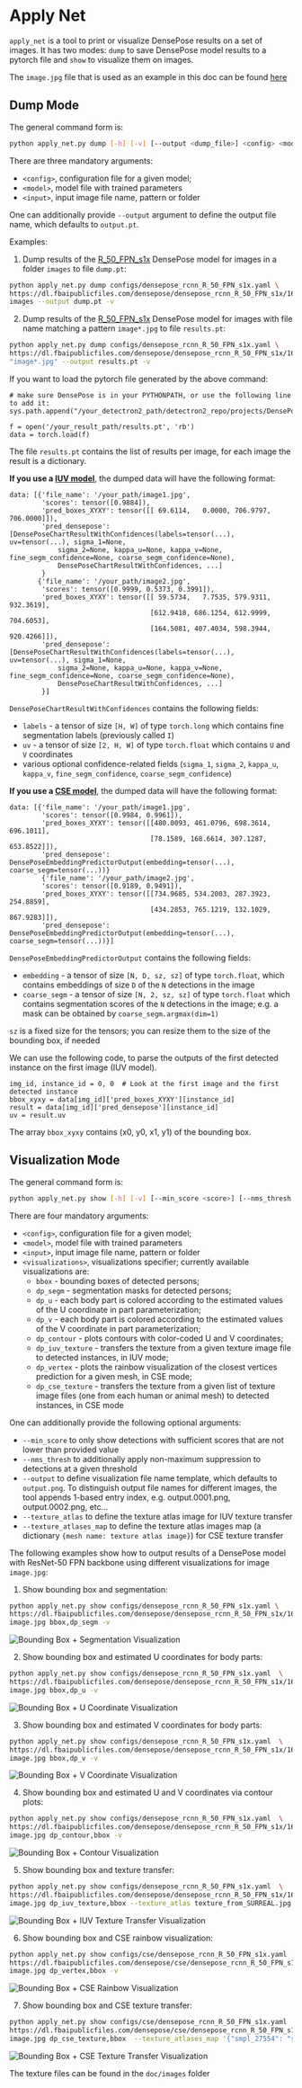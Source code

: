 # Apply Net

`apply_net` is a tool to print or visualize DensePose results on a set of images.
It has two modes: `dump` to save DensePose model results to a pytorch file
and `show` to visualize them on images.

The `image.jpg` file that is used as an example in this doc can be found [here](http://images.cocodataset.org/train2017/000000117508.jpg)

## Dump Mode

The general command form is:
```bash
python apply_net.py dump [-h] [-v] [--output <dump_file>] <config> <model> <input>
```

There are three mandatory arguments:
 - `<config>`, configuration file for a given model;
 - `<model>`, model file with trained parameters
 - `<input>`, input image file name, pattern or folder

One can additionally provide `--output` argument to define the output file name,
which defaults to `output.pt`.


Examples:

1. Dump results of the [R_50_FPN_s1x](https://dl.fbaipublicfiles.com/densepose/densepose_rcnn_R_50_FPN_s1x/165712039/model_final_162be9.pkl) DensePose model for images in a folder `images` to file `dump.pt`:
```bash
python apply_net.py dump configs/densepose_rcnn_R_50_FPN_s1x.yaml \
https://dl.fbaipublicfiles.com/densepose/densepose_rcnn_R_50_FPN_s1x/165712039/model_final_162be9.pkl \
images --output dump.pt -v
```

2. Dump results of the [R_50_FPN_s1x](https://dl.fbaipublicfiles.com/densepose/densepose_rcnn_R_50_FPN_s1x/165712039/model_final_162be9.pkl) DensePose model for images with file name matching a pattern `image*.jpg` to file `results.pt`:
```bash
python apply_net.py dump configs/densepose_rcnn_R_50_FPN_s1x.yaml \
https://dl.fbaipublicfiles.com/densepose/densepose_rcnn_R_50_FPN_s1x/165712039/model_final_162be9.pkl \
"image*.jpg" --output results.pt -v
```

If you want to load the pytorch file generated by the above command:
```
# make sure DensePose is in your PYTHONPATH, or use the following line to add it:
sys.path.append("/your_detectron2_path/detectron2_repo/projects/DensePose/")

f = open('/your_result_path/results.pt', 'rb')
data = torch.load(f)
```

The file `results.pt` contains the list of results per image, for each image the result is a dictionary.

**If you use a [IUV model](DENSEPOSE_IUV.md#-model-zoo-and-baselines)**, the dumped data will have the following format:

```
data: [{'file_name': '/your_path/image1.jpg',
        'scores': tensor([0.9884]),
        'pred_boxes_XYXY': tensor([[ 69.6114,   0.0000, 706.9797, 706.0000]]),
        'pred_densepose': [DensePoseChartResultWithConfidences(labels=tensor(...), uv=tensor(...), sigma_1=None,
            sigma_2=None, kappa_u=None, kappa_v=None, fine_segm_confidence=None, coarse_segm_confidence=None),
            DensePoseChartResultWithConfidences, ...]
        }
       {'file_name': '/your_path/image2.jpg',
        'scores': tensor([0.9999, 0.5373, 0.3991]),
        'pred_boxes_XYXY': tensor([[ 59.5734,   7.7535, 579.9311, 932.3619],
                                   [612.9418, 686.1254, 612.9999, 704.6053],
                                   [164.5081, 407.4034, 598.3944, 920.4266]]),
        'pred_densepose': [DensePoseChartResultWithConfidences(labels=tensor(...), uv=tensor(...), sigma_1=None,
            sigma_2=None, kappa_u=None, kappa_v=None, fine_segm_confidence=None, coarse_segm_confidence=None),
            DensePoseChartResultWithConfidences, ...]
        }]
```

`DensePoseChartResultWithConfidences` contains the following fields:
- `labels` - a tensor of size `[H, W]` of type `torch.long` which contains fine segmentation labels (previously called `I`)
- `uv` - a tensor of size `[2, H, W]` of type `torch.float` which contains `U` and `V` coordinates
- various optional confidence-related fields (`sigma_1`, `sigma_2`, `kappa_u`, `kappa_v`, `fine_segm_confidence`, `coarse_segm_confidence`)


**If you use a [CSE model](DENSEPOSE_CSE.md#-model-zoo-and-baselines)**, the dumped data will have the following format:
```
data: [{'file_name': '/your_path/image1.jpg',
        'scores': tensor([0.9984, 0.9961]),
        'pred_boxes_XYXY': tensor([[480.0093, 461.0796, 698.3614, 696.1011],
                                   [78.1589, 168.6614, 307.1287, 653.8522]]),
        'pred_densepose': DensePoseEmbeddingPredictorOutput(embedding=tensor(...), coarse_segm=tensor(...))}
        {'file_name': '/your_path/image2.jpg',
        'scores': tensor([0.9189, 0.9491]),
        'pred_boxes_XYXY': tensor([[734.9685, 534.2003, 287.3923, 254.8859],
                                   [434.2853, 765.1219, 132.1029, 867.9283]]),
        'pred_densepose': DensePoseEmbeddingPredictorOutput(embedding=tensor(...), coarse_segm=tensor(...))}]
```

`DensePoseEmbeddingPredictorOutput` contains the following fields:
- `embedding` - a tensor of size `[N, D, sz, sz]` of type `torch.float`, which contains embeddings of size `D` of the `N` detections in the image
- `coarse_segm` - a tensor of size `[N, 2, sz, sz]` of type `torch.float` which contains segmentation scores of the `N` detections in the image; e.g. a mask can be obtained by `coarse_segm.argmax(dim=1)`

`sz` is a fixed size for the tensors; you can resize them to the size of the bounding box, if needed

We can use the following code, to parse the outputs of the first
detected instance on the first image (IUV model).
```
img_id, instance_id = 0, 0  # Look at the first image and the first detected instance
bbox_xyxy = data[img_id]['pred_boxes_XYXY'][instance_id]
result = data[img_id]['pred_densepose'][instance_id]
uv = result.uv
```
The array `bbox_xyxy` contains (x0, y0, x1, y1) of the bounding box.


## Visualization Mode

The general command form is:
```bash
python apply_net.py show [-h] [-v] [--min_score <score>] [--nms_thresh <threshold>] [--output <image_file>] <config> <model> <input> <visualizations>
```

There are four mandatory arguments:
 - `<config>`, configuration file for a given model;
 - `<model>`, model file with trained parameters
 - `<input>`, input image file name, pattern or folder
 - `<visualizations>`, visualizations specifier; currently available visualizations are:
   * `bbox` - bounding boxes of detected persons;
   * `dp_segm` - segmentation masks for detected persons;
   * `dp_u` - each body part is colored according to the estimated values of the
     U coordinate in part parameterization;
   * `dp_v` - each body part is colored according to the estimated values of the
     V coordinate in part parameterization;
   * `dp_contour` - plots contours with color-coded U and V coordinates;
   * `dp_iuv_texture` - transfers the texture from a given texture image file to detected instances, in IUV mode;
   * `dp_vertex` - plots the rainbow visualization of the closest vertices prediction for a given mesh, in CSE mode;
   * `dp_cse_texture` - transfers the texture from a given list of texture image files (one from each human or animal mesh) to detected instances, in CSE mode


One can additionally provide the following optional arguments:
 - `--min_score` to only show detections with sufficient scores that are not lower than provided value
 - `--nms_thresh` to additionally apply non-maximum suppression to detections at a given threshold
 - `--output` to define visualization file name template, which defaults to `output.png`.
   To distinguish output file names for different images, the tool appends 1-based entry index,
   e.g. output.0001.png, output.0002.png, etc...
- `--texture_atlas` to define the texture atlas image for IUV texture transfer
- `--texture_atlases_map` to define the texture atlas images map (a dictionary `{mesh name: texture atlas image}`) for CSE texture transfer


The following examples show how to output results of a DensePose model
with ResNet-50 FPN backbone using different visualizations for image `image.jpg`:

1. Show bounding box and segmentation:
```bash
python apply_net.py show configs/densepose_rcnn_R_50_FPN_s1x.yaml \
https://dl.fbaipublicfiles.com/densepose/densepose_rcnn_R_50_FPN_s1x/165712039/model_final_162be9.pkl \
image.jpg bbox,dp_segm -v
```
![Bounding Box + Segmentation Visualization](https://dl.fbaipublicfiles.com/densepose/web/apply_net/res_bbox_dp_segm.jpg)

2. Show bounding box and estimated U coordinates for body parts:
```bash
python apply_net.py show configs/densepose_rcnn_R_50_FPN_s1x.yaml  \
https://dl.fbaipublicfiles.com/densepose/densepose_rcnn_R_50_FPN_s1x/165712039/model_final_162be9.pkl \
image.jpg bbox,dp_u -v
```
![Bounding Box + U Coordinate Visualization](https://dl.fbaipublicfiles.com/densepose/web/apply_net/res_bbox_dp_u.jpg)

3. Show bounding box and estimated V coordinates for body parts:
```bash
python apply_net.py show configs/densepose_rcnn_R_50_FPN_s1x.yaml  \
https://dl.fbaipublicfiles.com/densepose/densepose_rcnn_R_50_FPN_s1x/165712039/model_final_162be9.pkl \
image.jpg bbox,dp_v -v
```
![Bounding Box + V Coordinate Visualization](https://dl.fbaipublicfiles.com/densepose/web/apply_net/res_bbox_dp_v.jpg)

4. Show bounding box and estimated U and V coordinates via contour plots:
```bash
python apply_net.py show configs/densepose_rcnn_R_50_FPN_s1x.yaml  \
https://dl.fbaipublicfiles.com/densepose/densepose_rcnn_R_50_FPN_s1x/165712039/model_final_162be9.pkl \
image.jpg dp_contour,bbox -v
```
![Bounding Box + Contour Visualization](https://dl.fbaipublicfiles.com/densepose/web/apply_net/res_bbox_dp_contour.jpg)

5. Show bounding box and texture transfer:
```bash
python apply_net.py show configs/densepose_rcnn_R_50_FPN_s1x.yaml  \
https://dl.fbaipublicfiles.com/densepose/densepose_rcnn_R_50_FPN_s1x/165712039/model_final_162be9.pkl \
image.jpg dp_iuv_texture,bbox --texture_atlas texture_from_SURREAL.jpg -v
```
![Bounding Box + IUV Texture Transfer Visualization](https://dl.fbaipublicfiles.com/densepose/web/apply_net/res_bbox_dp_iuv_texture.jpg)

6. Show bounding box and CSE rainbow visualization:
```bash
python apply_net.py show configs/cse/densepose_rcnn_R_50_FPN_s1x.yaml  \
https://dl.fbaipublicfiles.com/densepose/cse/densepose_rcnn_R_50_FPN_s1x/251155172/model_final_c4ea5f.pkl \
image.jpg dp_vertex,bbox -v
```
![Bounding Box + CSE Rainbow Visualization](https://dl.fbaipublicfiles.com/densepose/web/apply_net/res_bbox_dp_vertex.jpg)

7. Show bounding box and CSE texture transfer:
```bash
python apply_net.py show configs/cse/densepose_rcnn_R_50_FPN_s1x.yaml  \
https://dl.fbaipublicfiles.com/densepose/cse/densepose_rcnn_R_50_FPN_s1x/251155172/model_final_c4ea5f.pkl \
image.jpg dp_cse_texture,bbox  --texture_atlases_map '{"smpl_27554": "smpl_uvSnapshot_colors.jpg"}' -v
```
![Bounding Box + CSE Texture Transfer Visualization](https://dl.fbaipublicfiles.com/densepose/web/apply_net/res_bbox_dp_cse_texture.jpg)

The texture files can be found in the `doc/images` folder
